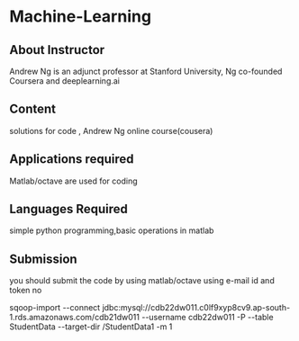 # Machine-Learning
## About Instructor
Andrew Ng is an adjunct professor at Stanford University, Ng co-founded Coursera and deeplearning.ai
## Content             
solutions for code , Andrew Ng online course(cousera)
## Applications required
Matlab/octave are used for coding
## Languages Required
simple python programming,basic operations in matlab


## Submission
you should submit the code by using matlab/octave using e-mail id and token no

sqoop-import --connect jdbc:mysql://cdb22dw011.c0lf9xyp8cv9.ap-south-1.rds.amazonaws.com/cdb21dw011 --username cdb22dw011 -P --table StudentData --target-dir /StudentData1 -m 1


